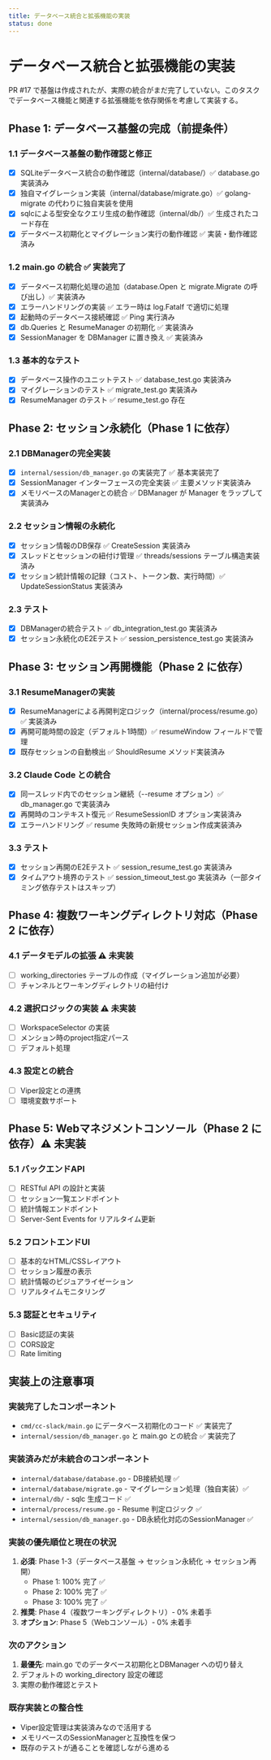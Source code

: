 ```yaml
---
title: データベース統合と拡張機能の実装
status: done
---
```


# データベース統合と拡張機能の実装

PR #17 で基盤は作成されたが、実際の統合がまだ完了していない。このタスクでデータベース機能と関連する拡張機能を依存関係を考慮して実装する。

## Phase 1: データベース基盤の完成（前提条件）

### 1.1 データベース基盤の動作確認と修正
- [x] SQLiteデータベース統合の動作確認（internal/database/）✅ database.go 実装済み
- [x] 独自マイグレーション実装（internal/database/migrate.go）✅ golang-migrate の代わりに独自実装を使用
- [x] sqlcによる型安全なクエリ生成の動作確認（internal/db/）✅ 生成されたコード存在
- [x] データベース初期化とマイグレーション実行の動作確認 ✅ 実装・動作確認済み

### 1.2 main.go の統合 ✅ 実装完了
- [x] データベース初期化処理の追加（database.Open と migrate.Migrate の呼び出し）✅ 実装済み
- [x] エラーハンドリングの実装 ✅ エラー時は log.Fatalf で適切に処理
- [x] 起動時のデータベース接続確認 ✅ Ping 実行済み
- [x] db.Queries と ResumeManager の初期化 ✅ 実装済み
- [x] SessionManager を DBManager に置き換え ✅ 実装済み

### 1.3 基本的なテスト
- [x] データベース操作のユニットテスト ✅ database_test.go 実装済み
- [x] マイグレーションのテスト ✅ migrate_test.go 実装済み
- [x] ResumeManager のテスト ✅ resume_test.go 存在

## Phase 2: セッション永続化（Phase 1 に依存）

### 2.1 DBManagerの完全実装
- [x] `internal/session/db_manager.go` の実装完了 ✅ 基本実装完了
- [x] SessionManager インターフェースの完全実装 ✅ 主要メソッド実装済み
- [x] メモリベースのManagerとの統合 ✅ DBManager が Manager をラップして実装済み

### 2.2 セッション情報の永続化
- [x] セッション情報のDB保存 ✅ CreateSession 実装済み
- [x] スレッドとセッションの紐付け管理 ✅ threads/sessions テーブル構造実装済み
- [x] セッション統計情報の記録（コスト、トークン数、実行時間）✅ UpdateSessionStatus 実装済み

### 2.3 テスト
- [x] DBManagerの統合テスト ✅ db_integration_test.go 実装済み
- [x] セッション永続化のE2Eテスト ✅ session_persistence_test.go 実装済み

## Phase 3: セッション再開機能（Phase 2 に依存）

### 3.1 ResumeManagerの実装
- [x] ResumeManagerによる再開判定ロジック（internal/process/resume.go）✅ 実装済み
- [x] 再開可能時間の設定（デフォルト1時間）✅ resumeWindow フィールドで管理
- [x] 既存セッションの自動検出 ✅ ShouldResume メソッド実装済み

### 3.2 Claude Code との統合
- [x] 同一スレッド内でのセッション継続（--resume オプション）✅ db_manager.go で実装済み
- [x] 再開時のコンテキスト復元 ✅ ResumeSessionID オプション実装済み
- [x] エラーハンドリング ✅ resume 失敗時の新規セッション作成実装済み

### 3.3 テスト
- [x] セッション再開のE2Eテスト ✅ session_resume_test.go 実装済み
- [x] タイムアウト境界のテスト ✅ session_timeout_test.go 実装済み（一部タイミング依存テストはスキップ）

## Phase 4: 複数ワーキングディレクトリ対応（Phase 2 に依存）

### 4.1 データモデルの拡張 ⚠️ 未実装
- [ ] working_directories テーブルの作成（マイグレーション追加が必要）
- [ ] チャンネルとワーキングディレクトリの紐付け

### 4.2 選択ロジックの実装 ⚠️ 未実装
- [ ] WorkspaceSelector の実装
- [ ] メンション時のproject指定パース
- [ ] デフォルト処理

### 4.3 設定との統合
- [ ] Viper設定との連携
- [ ] 環境変数サポート

## Phase 5: Webマネジメントコンソール（Phase 2 に依存）⚠️ 未実装

### 5.1 バックエンドAPI
- [ ] RESTful API の設計と実装
- [ ] セッション一覧エンドポイント
- [ ] 統計情報エンドポイント
- [ ] Server-Sent Events for リアルタイム更新

### 5.2 フロントエンドUI
- [ ] 基本的なHTML/CSSレイアウト
- [ ] セッション履歴の表示
- [ ] 統計情報のビジュアライゼーション
- [ ] リアルタイムモニタリング

### 5.3 認証とセキュリティ
- [ ] Basic認証の実装
- [ ] CORS設定
- [ ] Rate limiting

## 実装上の注意事項

### 実装完了したコンポーネント
- `cmd/cc-slack/main.go` にデータベース初期化のコード ✅ 実装完了
- `internal/session/db_manager.go` と main.go との統合 ✅ 実装完了

### 実装済みだが未統合のコンポーネント
- `internal/database/database.go` - DB接続処理 ✅
- `internal/database/migrate.go` - マイグレーション処理（独自実装）✅
- `internal/db/` - sqlc 生成コード ✅
- `internal/process/resume.go` - Resume 判定ロジック ✅
- `internal/session/db_manager.go` - DB永続化対応のSessionManager ✅

### 実装の優先順位と現在の状況
1. **必須**: Phase 1-3（データベース基盤 → セッション永続化 → セッション再開）
   - Phase 1: 100% 完了 ✅
   - Phase 2: 100% 完了 ✅
   - Phase 3: 100% 完了 ✅
2. **推奨**: Phase 4（複数ワーキングディレクトリ）- 0% 未着手
3. **オプション**: Phase 5（Webコンソール）- 0% 未着手

### 次のアクション
1. **最優先**: main.go でのデータベース初期化とDBManager への切り替え
2. デフォルトの working_directory 設定の確認
3. 実際の動作確認とテスト

### 既存実装との整合性
- Viper設定管理は実装済みなので活用する
- メモリベースのSessionManagerと互換性を保つ
- 既存のテストが通ることを確認しながら進める